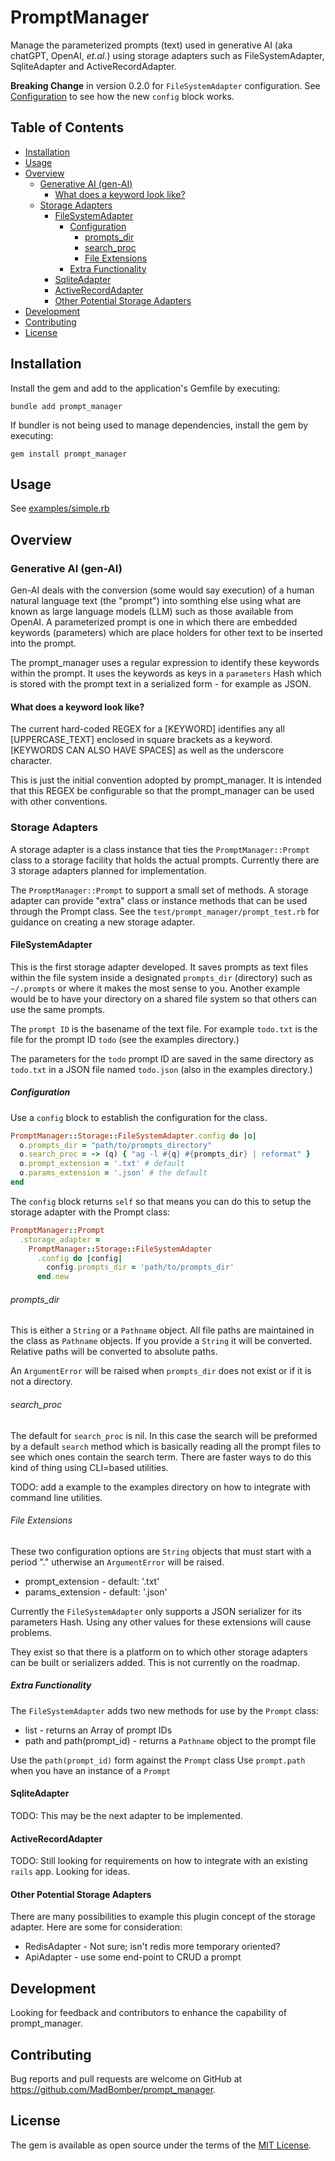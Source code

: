 # PromptManager

Manage the parameterized prompts (text) used in generative AI (aka chatGPT, OpenAI, _et.al._) using storage adapters such as FileSystemAdapter, SqliteAdapter and ActiveRecordAdapter.

**Breaking Change** in version 0.2.0 for `FileSystemAdapter` configuration. See [Configuration](#configuration) to see how the new `config` block works.

<!-- Tocer[start]: Auto-generated, don't remove. -->

## Table of Contents

  - [Installation](#installation)
  - [Usage](#usage)
  - [Overview](#overview)
    - [Generative AI (gen-AI)](#generative-ai-gen-ai)
      - [What does a keyword look like?](#what-does-a-keyword-look-like)
    - [Storage Adapters](#storage-adapters)
      - [FileSystemAdapter](#filesystemadapter)
        - [Configuration](#configuration)
          - [prompts_dir](#prompts_dir)
          - [search_proc](#search_proc)
          - [File Extensions](#file-extensions)
        - [Extra Functionality](#extra-functionality)
      - [SqliteAdapter](#sqliteadapter)
      - [ActiveRecordAdapter](#activerecordadapter)
      - [Other Potential Storage Adapters](#other-potential-storage-adapters)
  - [Development](#development)
  - [Contributing](#contributing)
  - [License](#license)

<!-- Tocer[finish]: Auto-generated, don't remove. -->

## Installation

Install the gem and add to the application's Gemfile by executing:

    bundle add prompt_manager

If bundler is not being used to manage dependencies, install the gem by executing:

    gem install prompt_manager

## Usage

See [examples/simple.rb](examples/simple.rb)

## Overview

### Generative AI (gen-AI)

Gen-AI deals with the conversion (some would say execution) of a human natural language text (the "prompt") into somthing else using what are known as large language models (LLM) such as those available from OpenAI.  A parameterized prompt is one in which there are embedded keywords (parameters) which are place holders for other text to be inserted into the prompt.

The prompt_manager uses a regular expression to identify these keywords within the prompt. It uses the keywords as keys in a `parameters` Hash which is stored with the prompt text in a serialized form - for example as JSON.

#### What does a keyword look like?

The current hard-coded REGEX for a [KEYWORD] identifies any all [UPPERCASE_TEXT] enclosed in square brackets as a keyword. [KEYWORDS CAN ALSO HAVE SPACES] as well as the underscore character.

This is just the initial convention adopted by prompt_manager. It is intended that this REGEX be configurable so that the prompt_manager can be used with other conventions.

### Storage Adapters

A storage adapter is a class instance that ties the `PromptManager::Prompt` class to a storage facility that holds the actual prompts. Currently there are 3 storage adapters planned for implementation.

The `PromptManager::Prompt` to support a small set of methods.  A storage adapter can provide "extra" class or instance methods that can be used through the Prompt class.  See the `test/prompt_manager/prompt_test.rb` for guidance on creating a new storage adapter.

#### FileSystemAdapter

This is the first storage adapter developed. It saves prompts as text files within the file system inside a designated `prompts_dir` (directory) such as `~/.prompts` or where it makes the most sense to you.  Another example would be to have your directory on a shared file system so that others can use the same prompts.

The `prompt ID` is the basename of the text file. For example `todo.txt` is the file for the prompt ID `todo` (see the examples directory.)

The parameters for the `todo` prompt ID are saved in the same directory as `todo.txt` in a JSON file named `todo.json` (also in the examples directory.)

##### Configuration

Use a `config` block to establish the configuration for the class.

```ruby
PromptManager::Storage::FileSystemAdapter.config do |o|
  o.prompts_dir = "path/to/prompts_directory" 
  o.search_proc = -> (q) { "ag -l #{q} #{prompts_dir} | reformat" } 
  o.prompt_extension = '.txt' # default
  o.params_extension = '.json' # the default
end
```

The `config` block returns `self` so that means you can do this to setup the storage adapter with the Prompt class:

```ruby
PromptManager::Prompt
  .storage_adapter = 
    PromptManager::Storage::FileSystemAdapter
      .config do |config|
        config.prompts_dir = 'path/to/prompts_dir'
      end.new
```

###### prompts_dir

This is either a `String` or a `Pathname` object.  All file paths are maintained in the class as `Pathname` objects.  If you provide a `String` it will be converted.  Relative paths will be converted to absolute paths.

An `ArgumentError` will be raised when `prompts_dir` does not exist or if it is not a directory.

###### search_proc

The default for `search_proc` is nil.  In this case the search will be preformed by a default `search` method which is basically reading all the prompt files to see which ones contain the search term.  There are faster ways to do this kind of thing using CLI=based utilities.

TODO: add a example to the examples directory on how to integrate with command line utilities.

###### File Extensions

These two configuration options are `String` objects that must start with a period "." utherwise an `ArgumentError` will be raised.

* prompt_extension - default: '.txt'
* params_extension - default: '.json'

Currently the `FileSystemAdapter` only supports a JSON serializer for its parameters Hash.  Using any other values for these extensions will cause problems.

They exist so that there is a platform on to which other storage adapters can be built or serializers added.  This is not currently on the roadmap.

##### Extra Functionality

The `FileSystemAdapter` adds two new methods for use by the `Prompt` class:
* list - returns an Array of prompt IDs
* path and path(prompt_id) - returns a `Pathname` object to the prompt file

Use the `path(prompt_id)` form against the `Prompt` class
Use `prompt.path` when you have an instance of a `Prompt`

#### SqliteAdapter

TODO: This may be the next adapter to be implemented.

#### ActiveRecordAdapter

TODO: Still looking for requirements on how to integrate with an existing `rails` app.  Looking for ideas.

#### Other Potential Storage Adapters

There are many possibilities to example this plugin concept of the storage adapter.  Here are some for consideration:

* RedisAdapter - Not sure; isn't redis more temporary oriented?
* ApiAdapter - use some end-point to CRUD a prompt

## Development

Looking for feedback and contributors to enhance the capability of prompt_manager.

## Contributing

Bug reports and pull requests are welcome on GitHub at https://github.com/MadBomber/prompt_manager.

## License

The gem is available as open source under the terms of the [MIT License](https://opensource.org/licenses/MIT).
